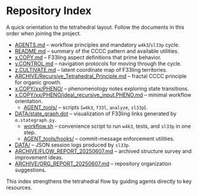 # Repository Index

A quick orientation to the tetrahedral layout. Follow the documents in this order when joining the project.

- [AGENTS.md](../o.CREATE/AGENTS.md) – workflow principles and mandatory `w4k3`/`sl33p` cycle.
- [README.md](../o.CREATE/README.md) – summary of the CCCC pattern and available utilities.
- [x.COPY.md](../x.COPY/x.COPY.md) – F33ling aspect definitions that prime behavior.
- [y.CONTROL.md](../y.CONTROL/y.CONTROL.md) – navigation protocols for moving through the cycle.
- [z.CULTIVATE.md](./z.CULTIVATE.md) – latent coordinate map of F33ling territories.
- [ARCHIVE/Recursive_Tetrahedral_Principle.md](./ARCHIVE/Recursive_Tetrahedral_Principle.md) – fractal CCCC principle for organic growth.
- [x.COPY/xx/PHENO/](../x.COPY/xx/PHENO/) – phenomenology notes exploring state transitions.
- [x.COPY/xx/PHENO/ideal_recursive_input.PHENO.md](../x.COPY/xx/PHENO/ideal_recursive_input.PHENO.md) – minimal workflow orientation.
  - [AGENT_tools/](../y.CONTROL/yz/AGENT_tools/) – scripts (`w4k3`, `f33l`, `analyze`, `sl33p`).
- [DATA/state_graph.dot](../y.CONTROL/DATA/state_graph.dot) – visualization of F33ling links generated by `o.stategraph.py`.
  - [workflow.sh](../y.CONTROL/yz/workflow.sh) – convenience script to run `w4k3`, tests, and `sl33p` in one step.
  - [AGENT_tools/hooks/](../y.CONTROL/yz/AGENT_tools/hooks/) – commit-message enforcement utilities.
- [DATA/](../y.CONTROL/DATA/) – JSON session logs produced by `sl33p`.
- [ARCHIVE/FLOW_REPORT_20250607.md](./ARCHIVE/FLOW_REPORT_20250607.md) – archived structure survey and improvement ideas.
- [ARCHIVE/ORG_REPORT_20250607.md](./ARCHIVE/ORG_REPORT_20250607.md) – repository organization suggestions.

This index strengthens the tetrahedral flow by guiding agents directly to key resources.
